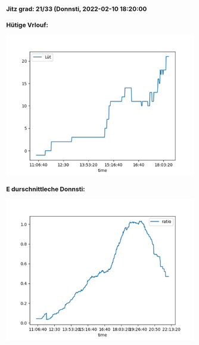 ### Jitz grad: 21/33 (Donnsti, 2022-02-10 18:20:00

### Hütige Vrlouf:
![Graph](Today.png)

### E durschnittleche Donnsti:
![Graph](Donnsti.png)